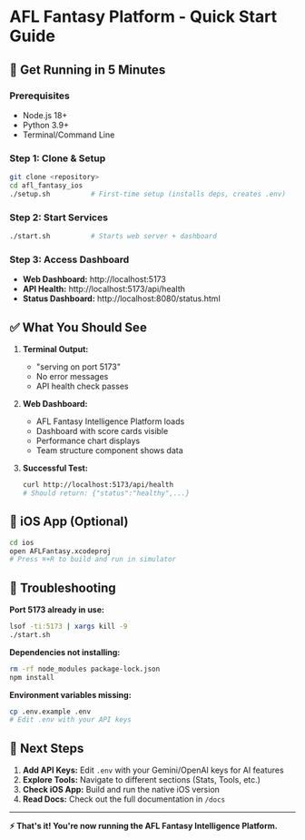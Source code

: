 # AFL Fantasy Platform - Quick Start Guide

## 🚀 Get Running in 5 Minutes

### Prerequisites
- Node.js 18+
- Python 3.9+ 
- Terminal/Command Line

### Step 1: Clone & Setup
```bash
git clone <repository>
cd afl_fantasy_ios
./setup.sh          # First-time setup (installs deps, creates .env)
```

### Step 2: Start Services
```bash
./start.sh          # Starts web server + dashboard
```

### Step 3: Access Dashboard
- **Web Dashboard:** http://localhost:5173
- **API Health:** http://localhost:5173/api/health
- **Status Dashboard:** http://localhost:8080/status.html

## ✅ What You Should See

1. **Terminal Output:**
   - "serving on port 5173"
   - No error messages
   - API health check passes

2. **Web Dashboard:**
   - AFL Fantasy Intelligence Platform loads
   - Dashboard with score cards visible
   - Performance chart displays
   - Team structure component shows data

3. **Successful Test:**
   ```bash
   curl http://localhost:5173/api/health
   # Should return: {"status":"healthy",...}
   ```

## 🔧 iOS App (Optional)

```bash
cd ios
open AFLFantasy.xcodeproj
# Press ⌘+R to build and run in simulator
```

## 🐛 Troubleshooting

**Port 5173 already in use:**
```bash
lsof -ti:5173 | xargs kill -9
./start.sh
```

**Dependencies not installing:**
```bash
rm -rf node_modules package-lock.json
npm install
```

**Environment variables missing:**
```bash
cp .env.example .env
# Edit .env with your API keys
```

## 🎯 Next Steps

1. **Add API Keys:** Edit `.env` with your Gemini/OpenAI keys for AI features
2. **Explore Tools:** Navigate to different sections (Stats, Tools, etc.)
3. **Check iOS App:** Build and run the native iOS version
4. **Read Docs:** Check out the full documentation in `/docs`

---

**⚡ That's it! You're now running the AFL Fantasy Intelligence Platform.**
